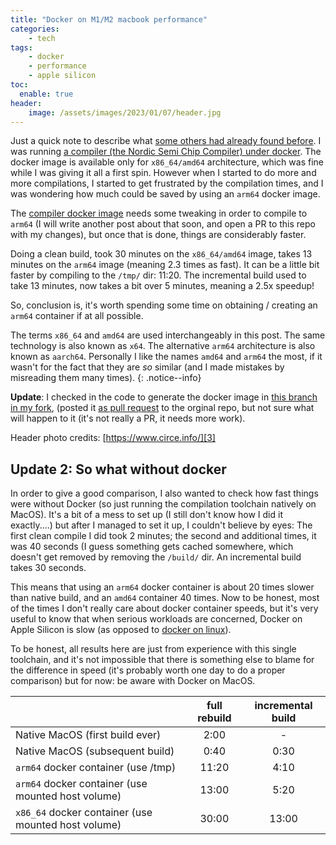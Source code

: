 ```yaml
---
title: "Docker on M1/M2 macbook performance"
categories:
    - tech
tags:
    - docker
    - performance
    - apple silicon
toc:
  enable: true
header:
    image: /assets/images/2023/01/07/header.jpg
---
```


Just a quick note to describe what [some others had already found before][1].
I was running [a compiler (the Nordic Semi Chip Compiler) under docker][2].
The docker image is available only for `x86_64/amd64` architecture, which was fine while I was giving it all a first spin.
However when I started to do more and more compilations, I started to get frustrated by the compilation times, and I was wondering how much could be saved by using an `arm64` docker image.

The [compiler docker image][2] needs some tweaking in order to compile to `arm64` (I will write another post about that soon, and open a PR to this repo with my changes), but once that is done, things are considerably faster.

Doing a clean build, took 30 minutes on the `x86_64/amd64` image, takes 13 minutes on the `arm64` image (meaning 2.3 times as fast). It can be a little bit faster by compiling to the `/tmp/` dir: 11:20.
The incremental build used to take 13 minutes, now takes a bit over 5 minutes, meaning a 2.5x speedup!

So, conclusion is, it's worth spending some time on obtaining / creating an `arm64` container if at all possible.

The terms `x86_64` and `amd64` are used interchangeably in this post. The same technology is also known as `x64`. The alternative `arm64` architecture is also known as `aarch64`. Personally I like the names `amd64` and `arm64` the most, if it wasn't for the fact that they are *so* similar (and I made mistakes by misreading them many times).
{: .notice--info}

**Update**: I checked in the code to generate the docker image in [this branch in my fork][4], (posted it [as pull request][5] to the orginal repo, but not sure what will happen to it (it's not really a PR, it needs more work).

Header photo credits: [https://www.circe.info/][3]

## Update 2: So what without docker

In order to give a good comparison, I also wanted to check how fast things were without Docker (so just running the compilation toolchain natively on MacOS).
It's a bit of a mess to set up (I still don't know how I did it exactly....) but after I managed to set it up, I couldn't believe by eyes:
The first clean compile I did took 2 minutes; the second and additional times, it was 40 seconds (I guess something gets cached somewhere, which doesn't get removed by removing the `/build/` dir. An incremental build takes 30 seconds.

This means that using an `arm64` docker container is about 20 times slower than native build, and an `amd64` container 40 times.
Now to be honest, most of the times I don't really care about docker container speeds, but it's very useful to know that when serious workloads are concerned, Docker on Apple Silicon is slow (as opposed to [docker on linux][6]).

To be honest, all results here are just from experience with this single toolchain, and it's not impossible that there is something else to blame for the difference in speed (it's probably worth one day to do a proper comparison) but for now: be aware with Docker on MacOS.

|   | full rebuild | incremental build |
|---|:-:|:-:|
|Native MacOS (first build ever)| 2:00 |  - |
|Native MacOS (subsequent build)| 0:40 |  0:30 |
|`arm64` docker container (use /tmp) | 11:20 | 4:10 |
|`arm64` docker container (use mounted host volume) | 13:00 | 5:20 |
|`x86_64` docker container (use mounted host volume) | 30:00 | 13:00 |

[1]: https://dev.to/oben/apple-silicon-mac-m1m2-how-to-deal-with-slow-docker-performance-58n0
[2]: https://github.com/NordicPlayground/nrfconnect-chip-docker
[3]: https://www.circe.info/
[4]: https://github.com/reinhrst/nrfconnect-chip-docker/tree/arm64
[5]: https://github.com/NordicPlayground/nrfconnect-chip-docker/pull/12
[6]: https://stackoverflow.com/questions/21889053/what-is-the-runtime-performance-cost-of-a-docker-container
